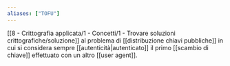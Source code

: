 ```yaml
---
aliases: ["TOFU"]
---
```


[[8 - Crittografia applicata/1 - Concetti/1 - Trovare soluzioni crittografiche/soluzione]] al problema di [[distribuzione chiavi pubbliche]] in cui si considera sempre [[autenticità|autenticato]] il primo [[scambio di chiave]] effettuato con un altro [[user agent]].
